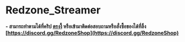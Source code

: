 # Redzone_Streamer

**- สามารถทำตามได้ที่คริป [ตรงงี้](https://discord.gg/RedzoneShop) หรือเข้ามาติดต่อสอบถามหรือสั่งซื้อของได้ที่ลิ้ง [https://discord.gg/RedzoneShop](https://discord.gg/RedzoneShop)**
